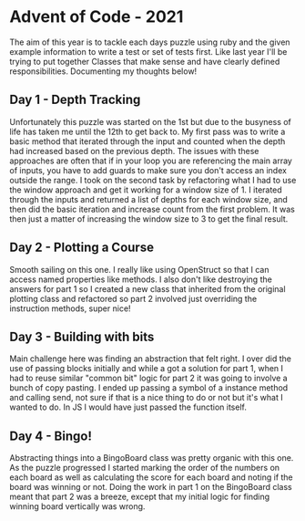 # Advent of Code - 2021

The aim of this year is to tackle each days puzzle using ruby and the given example information to write a test or set of tests first. Like last year I'll be trying to put together Classes that make sense and have clearly defined responsibilities. Documenting my thoughts below!

## Day 1 - Depth Tracking
Unfortunately this puzzle was started on the 1st but due to the busyness of life has taken me until the 12th to get back to. My first pass was to write a basic method that iterated through the input and counted when the depth had increased based on the previous depth. The issues with these approaches are often that if in your loop you are referencing the main array of inputs, you have to add guards to make sure you don't access an index outside the range.
I took on the second task by refactoring what I had to use the window approach and get it working for a window size of 1. I iterated through the inputs and returned a list of depths for each window size, and then did the basic iteration and increase count from the first problem. It was then just a matter of increasing the window size to 3 to get the final result.

## Day 2 - Plotting a Course
Smooth sailing on this one. I really like using OpenStruct so that I can access named properties like methods. I also don't like destroying the answers for part 1 so I created a new class that inherited from the original plotting class and refactored so part 2 involved just overriding the instruction methods, super nice!

## Day 3 - Building with bits
Main challenge here was finding an abstraction that felt right. I over did the use of passing blocks initially and while a got a solution for part 1, when I had to reuse similar "common bit" logic for part 2 it was going to involve a bunch of copy pasting. I ended up passing a symbol of a instance method and calling send, not sure if that is a nice thing to do or not but it's what I wanted to do. In JS I would have just passed the function itself.

## Day 4 - Bingo!
Abstracting things into a BingoBoard class was pretty organic with this one. As the puzzle progressed I started marking the order of the numbers on each board as well as calculating the score for each board and noting if the board was winning or not.
Doing the work in part 1 on the BingoBoard class meant that part 2 was a breeze, except that my initial logic for finding winning board vertically was wrong.